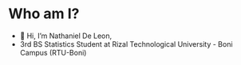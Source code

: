 # Who am I?

- 👋 Hi, I’m Nathaniel De Leon,
- 3rd BS Statistics Student at Rizal Technological University - Boni Campus (RTU-Boni)

<!---
NathanDL01/NathanDL01 is a ✨ special ✨ repository because its `README.md` (this file) appears on your GitHub profile.
You can click the Preview link to take a look at your changes.
--->
